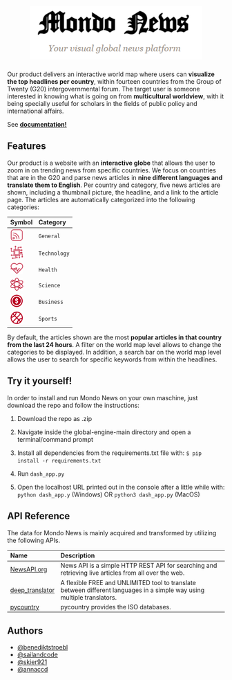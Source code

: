 <H1 align="center">
    <img href="https://mondo-news.herokuapp.com/" src="https://github.com/Mondo-News/global-engine/blob/065deb89e18a021c6d171173a10e643657f7c806/assets/mondo-news_header.PNG?raw=true" width="400px">
</H1>
    
Our product delivers an interactive world map where users can **visualize the top headlines per country**, within fourteen countries from the Group of Twenty (G20) intergovernmental forum. The target user is someone interested in knowing what is going on from **multicultural worldview**, with it being specially useful for scholars in the fields of public policy and international affairs.

See <a href="https://mondo-news.readthedocs.io/en/latest/">**documentation!**</a>

## Features

Our product is a website with an **interactive globe** that allows the user to zoom in on trending news from specific countries. 
We focus on countries that are in the G20 and parse news articles in **nine different languages and translate them to English**.
Per country and category, five news articles are shown, including a thumbnail picture, the headline, and a link to the article page.
The articles are automatically categorized into the following categories:

| Symbol    | Category | 
| :-------- | :------- |
| <img src="https://github.com/Mondo-News/global-engine/blob/main/data/pictures/general.png?raw=true" width="30px"> | `General` |
| <img src="https://github.com/Mondo-News/global-engine/blob/main/data/pictures/technology.png?raw=true" width="30px"> | `Technology` |
| <img src="https://github.com/Mondo-News/global-engine/blob/main/data/pictures/health.png?raw=true" width="30px"> | `Health` |
| <img src="https://github.com/Mondo-News/global-engine/blob/main/data/pictures/science.png?raw=true" width="30px"> | `Science` |
| <img src="https://github.com/Mondo-News/global-engine/blob/main/data/pictures/business.png?raw=true" width="30px"> | `Business` |
| <img src="https://github.com/Mondo-News/global-engine/blob/main/data/pictures/sports.png?raw=true" width="30px"> | `Sports` |

By default, the articles shown are the most **popular articles in that country from the last 24 hours**.
A filter on the world map level allows to change the categories to be displayed.
In addition, a search bar on the world map level allows the user to search for specific keywords from within the headlines.

## Try it yourself!
In order to install and run Mondo News on your own maschine, just download the repo and follow the instructions:
1. Download the repo as .zip
2. Navigate inside the global-engine-main directory and open a terminal/command prompt
3. Install all dependencies from the requirements.txt file with:
    `$ pip install -r requirements.txt`

4. Run `dash_app.py`
5. Open the localhost URL printed out in the console after a little while
 with: `python dash_app.y` (Windows) OR `python3 dash_app.py` (MacOS)
 

  
## API Reference

The data for Mondo News is mainly acquired and transformed by utilizing the following APIs.

| Name     | Description                |
| :------- | :------------------------- |
| <a href="https://newsapi.org/">NewsAPI.org</a> | News API is a simple HTTP REST API for searching and retrieving live articles from all over the web. |
| <a href="https://deep-translator.readthedocs.io/en/latest/#">deep_translator</a> | A flexible FREE and UNLIMITED tool to translate between different languages in a simple way using multiple translators. |
| <a href="https://pypi.org/project/pycountry/">pycountry</a> | pycountry provides the ISO databases. |

  
## Authors

- [@benediktstroebl](https://www.github.com/@benediktstroebl)
- [@sailandcode](https://www.github.com/sailandcode)
- [@skier921](https://www.github.com/skier921)
- [@annaccd](https://www.github.com/@annaccd)

  
